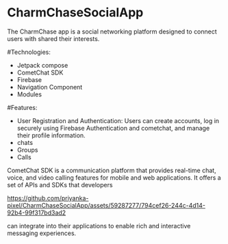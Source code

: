 # CharmChaseSocialApp
The CharmChase app is a social networking platform designed to connect users with shared their interests. 

#Technologies:
- Jetpack compose
- CometChat SDK
- Firebase
- Navigation Component
- Modules

#Features:

- User Registration and Authentication: Users can create accounts, log in securely using Firebase Authentication and cometchat, and manage their profile information.
- chats
- Groups
- Calls



CometChat SDK is a communication platform that provides real-time chat, voice, and video calling features for mobile and web applications. It offers a set of APIs and SDKs that developers 


https://github.com/priyanka-pixel/CharmChaseSocialApp/assets/59287277/794cef26-244c-4d14-92b4-99f317bd3ad2

can integrate into their applications to enable rich and interactive messaging experiences.
